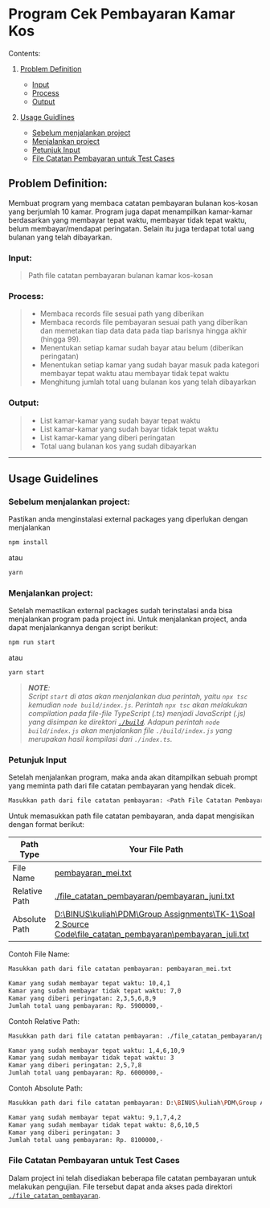 
# Program Cek Pembayaran Kamar Kos

Contents:  
1. [Problem Definition](#problem-definition)
    - [Input](#input)
    - [Process](#process)
    - [Output](#output)

2. [Usage Guidlines](#usage-guidelines)
    - [Sebelum menjalankan project](#sebelum-menjalankan-project)
    - [Menjalankan project](#menjalankan-project)
    - [Petunjuk Input](#petunjuk-input)
    - [File Catatan Pembayaran untuk Test Cases](#file-catatan-pembayaran-untuk-test-cases)


## Problem Definition:

Membuat program yang membaca catatan pembayaran bulanan kos-kosan yang berjumlah 10 kamar. Program juga dapat menampilkan kamar-kamar berdasarkan yang membayar tepat waktu, membayar tidak tepat waktu, belum membayar/mendapat peringatan. Selain itu juga terdapat total uang bulanan yang telah dibayarkan.

### Input:
> Path file catatan pembayaran bulanan kamar kos-kosan

### Process:
> - Membaca records file sesuai path yang diberikan
> - Membaca records file pembayaran sesuai path yang diberikan dan memetakan tiap data data pada tiap barisnya hingga akhir (hingga 99).
> - Menentukan setiap kamar sudah bayar atau belum (diberikan peringatan)
> - Menentukan setiap kamar yang sudah bayar masuk pada kategori membayar tepat waktu atau membayar tidak tepat waktu
> - Menghitung jumlah total uang bulanan kos yang telah dibayarkan

### Output:
> - List kamar-kamar yang sudah bayar tepat waktu
> - List kamar-kamar yang sudah bayar tidak tepat waktu
> - List kamar-kamar yang diberi peringatan
> - Total uang bulanan kos yang sudah dibayarkan

<hr>

## Usage Guidelines

### Sebelum menjalankan project:
Pastikan anda menginstalasi external packages yang diperlukan dengan menjalankan

```bash
npm install
```
atau
```bash
yarn
```

### Menjalankan project:
Setelah memastikan external packages sudah terinstalasi anda bisa menjalankan program pada project ini. Untuk menjalankan project, anda dapat menjalankannya dengan script berikut:

```bash
npm run start
```
atau
```bash
yarn start
```

> _**NOTE**:_  
> _Script `start` di atas akan menjalankan dua perintah, yaitu `npx tsc` kemudian `node build/index.js`. Perintah `npx tsc` akan melakukan compilation pada file-file TypeScript (.ts) menjadi JavaScript (.js) yang disimpan ke direktori [`./build`](./build "Folder build"). Adapun perintah `node build/index.js` akan menjalankan file `./build/index.js` yang merupakan hasil kompilasi dari `./index.ts`._


### Petunjuk Input
Setelah menjalankan program, maka anda akan ditampilkan sebuah prompt yang meminta path dari file catatan pembayaran yang hendak dicek.

```bash
Masukkan path dari file catatan pembayaran: <Path File Catatan Pembayaran>
```

Untuk memasukkan path file catatan pembayaran, anda dapat mengisikan dengan format berikut:

| Path Type     | Your File Path                                                                                                                                                                       | 
|---------------|--------------------------------------------------------------------------------------------------------------------------------------------------------------------------------------|
| File Name     | [pembayaran_mei.txt](pembayaran_mei.txt, "File pembayaran_mei.txt")                                                                                                                  |
| Relative Path | [./file_catatan_pembayaran/pembayaran_juni.txt](./file_catatan_pembayaran/pembayaran_juni.txt, "File pembayaran_juni.txt")                                                           |
| Absolute Path | [D:\BINUS\kuliah\PDM\Group Assignments\TK-1\Soal 2 Source Code\file_catatan_pembayaran\pembayaran_juli.txt](file_catatan_pembayaran/pembayaran_juli.txt, "File pembayaran_juli.txt") |


Contoh File Name:
```bash
Masukkan path dari file catatan pembayaran: pembayaran_mei.txt

Kamar yang sudah membayar tepat waktu: 10,4,1
Kamar yang sudah membayar tidak tepat waktu: 7,0
Kamar yang diberi peringatan: 2,3,5,6,8,9
Jumlah total uang pembayaran: Rp. 5900000,-
```                                                                                      

Contoh Relative Path:
```bash
Masukkan path dari file catatan pembayaran: ./file_catatan_pembayaran/pembayaran_juni.txt

Kamar yang sudah membayar tepat waktu: 1,4,6,10,9
Kamar yang sudah membayar tidak tepat waktu: 3
Kamar yang diberi peringatan: 2,5,7,8
Jumlah total uang pembayaran: Rp. 6000000,-
```                                                            

Contoh Absolute Path:
```bash
Masukkan path dari file catatan pembayaran: D:\BINUS\kuliah\PDM\Group Assignments\TK-1\Soal 2 Source Code\file_catatan_pembayaran\pembayaran_juli.txt

Kamar yang sudah membayar tepat waktu: 9,1,7,4,2
Kamar yang sudah membayar tidak tepat waktu: 8,6,10,5
Kamar yang diberi peringatan: 3
Jumlah total uang pembayaran: Rp. 8100000,-
```

### File Catatan Pembayaran untuk Test Cases

Dalam project ini telah disediakan beberapa file catatan pembayaran untuk melakukan pengujian. File tersebut dapat anda akses pada direktori [`./file_catatan_pembayaran`](./file_catatan_pembayaran "Folder file_catatan_pembayaran").

